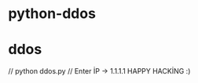# python-ddos
# ddos

// python ddos.py
// Enter İP -> 1.1.1.1
                                      HAPPY HACKİNG :)
